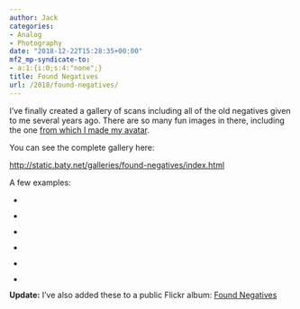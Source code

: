 ```yaml
---
author: Jack
categories:
- Analog
- Photography
date: "2018-12-22T15:28:35+00:00"
mf2_mp-syndicate-to:
- a:1:{i:0;s:4:"none";}
title: Found Negatives
url: /2018/found-negatives/
---
```

I&#8217;ve finally created a gallery of scans including all of the old negatives given to me several years ago. There are so many fun images in there, including the one [from which I made my avatar][1].

You can see the complete gallery here:

<http://static.baty.net/galleries/found-negatives/index.html>

A few examples:

<ul class="wp-block-gallery columns-2 is-cropped">
  <li class="blocks-gallery-item">
    <figure><a href="/img/2018/12/Found-Negative-Scan-095-1024x600.jpg"><img src="/img/2018/12/Found-Negative-Scan-095-1024x600.jpg" alt="" data-id="2196" data-link="https://jack.baty.net/?attachment_id=2196" class="wp-image-2196" srcset="/img/2018/12/Found-Negative-Scan-095-1024x600.jpg 1024w, /img/2018/12/Found-Negative-Scan-095-300x176.jpg 300w, /img/2018/12/Found-Negative-Scan-095-768x450.jpg 768w, /img/2018/12/Found-Negative-Scan-095-750x440.jpg 750w, /img/2018/12/Found-Negative-Scan-095.jpg 1600w" sizes="(max-width: 1024px) 100vw, 1024px" /></a></figure>
  </li>
  <li class="blocks-gallery-item">
    <figure><a href="/img/2018/12/Found-Negative-Scan-107-1024x604.jpg"><img src="/img/2018/12/Found-Negative-Scan-107-1024x604.jpg" alt="" data-id="2197" data-link="https://jack.baty.net/?attachment_id=2197" class="wp-image-2197" srcset="/img/2018/12/Found-Negative-Scan-107-1024x604.jpg 1024w, /img/2018/12/Found-Negative-Scan-107-300x177.jpg 300w, /img/2018/12/Found-Negative-Scan-107-768x453.jpg 768w, /img/2018/12/Found-Negative-Scan-107-750x443.jpg 750w, /img/2018/12/Found-Negative-Scan-107.jpg 1600w" sizes="(max-width: 1024px) 100vw, 1024px" /></a></figure>
  </li>
  <li class="blocks-gallery-item">
    <figure><a href="/img/2018/12/Found-Negative-Scan-114-1024x852.jpg"><img src="/img/2018/12/Found-Negative-Scan-114-1024x852.jpg" alt="" data-id="2198" data-link="https://jack.baty.net/?attachment_id=2198" class="wp-image-2198" srcset="/img/2018/12/Found-Negative-Scan-114-1024x852.jpg 1024w, /img/2018/12/Found-Negative-Scan-114-300x250.jpg 300w, /img/2018/12/Found-Negative-Scan-114-768x639.jpg 768w, /img/2018/12/Found-Negative-Scan-114-750x624.jpg 750w, /img/2018/12/Found-Negative-Scan-114.jpg 1600w" sizes="(max-width: 1024px) 100vw, 1024px" /></a></figure>
  </li>
  <li class="blocks-gallery-item">
    <figure><a href="/img/2018/12/Found-Negative-Scan-118-1024x739.jpg"><img src="/img/2018/12/Found-Negative-Scan-118-1024x739.jpg" alt="" data-id="2199" data-link="https://jack.baty.net/?attachment_id=2199" class="wp-image-2199" srcset="/img/2018/12/Found-Negative-Scan-118-1024x739.jpg 1024w, /img/2018/12/Found-Negative-Scan-118-300x217.jpg 300w, /img/2018/12/Found-Negative-Scan-118-768x554.jpg 768w, /img/2018/12/Found-Negative-Scan-118-750x541.jpg 750w, /img/2018/12/Found-Negative-Scan-118.jpg 1600w" sizes="(max-width: 1024px) 100vw, 1024px" /></a></figure>
  </li>
  <li class="blocks-gallery-item">
    <figure><a href="/img/2018/12/Found-Negative-Scan-129-1024x622.jpg"><img src="/img/2018/12/Found-Negative-Scan-129-1024x622.jpg" alt="" data-id="2200" data-link="https://jack.baty.net/?attachment_id=2200" class="wp-image-2200" srcset="/img/2018/12/Found-Negative-Scan-129-1024x622.jpg 1024w, /img/2018/12/Found-Negative-Scan-129-300x182.jpg 300w, /img/2018/12/Found-Negative-Scan-129-768x467.jpg 768w, /img/2018/12/Found-Negative-Scan-129-750x456.jpg 750w, /img/2018/12/Found-Negative-Scan-129.jpg 1600w" sizes="(max-width: 1024px) 100vw, 1024px" /></a></figure>
  </li>
  <li class="blocks-gallery-item">
    <figure><a href="/img/2018/12/Found-Negative-Scan-142-1024x675.jpg"><img src="/img/2018/12/Found-Negative-Scan-142-1024x675.jpg" alt="" data-id="2201" data-link="https://jack.baty.net/?attachment_id=2201" class="wp-image-2201" srcset="/img/2018/12/Found-Negative-Scan-142-1024x675.jpg 1024w, /img/2018/12/Found-Negative-Scan-142-300x198.jpg 300w, /img/2018/12/Found-Negative-Scan-142-768x506.jpg 768w, /img/2018/12/Found-Negative-Scan-142-750x495.jpg 750w, /img/2018/12/Found-Negative-Scan-142.jpg 1600w" sizes="(max-width: 1024px) 100vw, 1024px" /></a></figure>
  </li>
</ul>

**Update:** I&#8217;ve also added these to a public Flickr album: [Found Negatives][2]

 [1]: https://www.baty.net/avatar/
 [2]: https://www.flickr.com/photos/jbaty/albums/72157698585600360